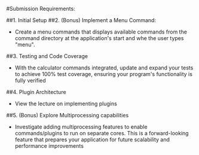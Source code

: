 #Submission Requirements:

##1. Initial Setup
##2. (Bonus) Implement a Menu Command:
* Create a menu commands that displays available commands from the command directory at the application's start and whe  the user types "menu". 

##3. Testing and Code Coverage
* With the calculator commands integrated, update and expand your tests to achieve 100% test coverage, ensuring your program's functionality is fully verified

##4. Plugin Architecture
* View the lecture on implementing plugins

##5. (Bonus) Explore Multiprocessing capabilities
* Investigate adding multiprocessing features to enable commands/plugins to run on separate cores. This is a forward-looking feature that prepares your application for future scalability and performance improvements

